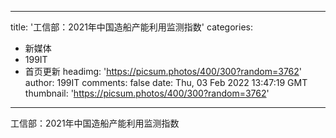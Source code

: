
---
title: '工信部：2021年中国造船产能利用监测指数'
categories: 
 - 新媒体
 - 199IT
 - 首页更新
headimg: 'https://picsum.photos/400/300?random=3762'
author: 199IT
comments: false
date: Thu, 03 Feb 2022 13:47:19 GMT
thumbnail: 'https://picsum.photos/400/300?random=3762'
---

<div>   
工信部：2021年中国造船产能利用监测指数  
</div>
            
